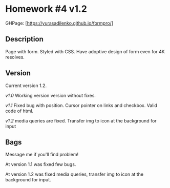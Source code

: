 Homework #4 v1.2
===

GHPage: [https://yurasadilenko.github.io/formpro/] 

Description
---

Page with form. Styled with CSS. Have adoptive design of form even for 4K resolves.

Version 
---

Current version 1.2.  

_v1.0_
Working version version without fixes. 

_v1.1_
 Fixed bug with position. 
 Cursor pointer on links and checkbox.
 Valid code of html. 
 
 _v1.2_ 
 media queries are fixed.
 Transfer img to icon at the background for input
 

Bags 
---

Message me if you'll find problem! 

At version 1.1 was fixed few bugs.

At version 1.2 was fixed media queries, transfer img to icon at the background for input.
